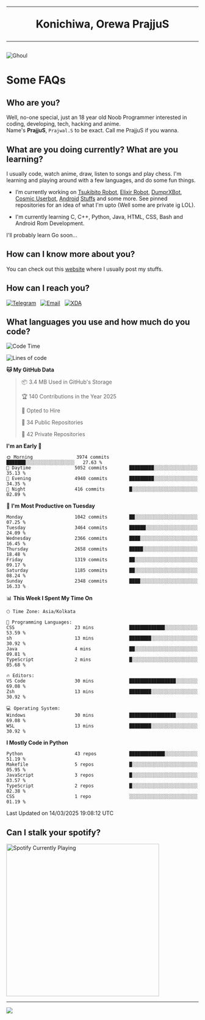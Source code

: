 <h1 align="center"><hr>Konichiwa, Orewa PrajjuS<hr></h1>


<img src="https://telegra.ph/file/6041d22c64479ee5ff802.jpg" alt="Ghoul"/>


<h1>Some FAQs</h1>


<h2>Who are you?</h2>

Well, no-one special, just an 18 year old Noob Programmer interested in coding, developing, tech, hacking and anime.
<br>
Name's <b>PrajjuS</b>, <code>Prajwal.S</code> to be exact. Call me PrajjuS if you wanna.


<h2>What are you doing currently? What are you learning?</h2>

I usually code, watch anime, draw, listen to songs and play chess. I'm learning and playing around with a few languages, and do some fun things.

- I’m currently working on <a href="Https://t.me/PrajjuSAssistantBot">Tsukibito Robot</a>, <a href="https://t.me/projectelixir_bot">Elixir Robot</a>, <a href="https://t.me/DumprXBot">DumprXBot</a>, <a href="https://github.com/SkyLab-Devs/CosmicUserbot">Cosmic Userbot</a>, <a href="https://github.com/Noob-OS">Android</a> <a href="https://github.com/PrajjuS/device_xiaomi_vince">Stuffs</a> and some more. See pinned repositories for an idea of what I'm upto (Well some are private ig LOL).

- I'm currently learning C, C++, Python, Java, HTML, CSS, Bash and Android Rom Development.

I'll probably learn Go soon...


<h2>How can I know more about you?</h2>

You can check out this <a href="https://prajjus.website">website</a> where I usually post my stuffs.


<h2>How can I reach you?</h2>

<a href="https://t.me/PrajjuS"><img src="https://img.shields.io/badge/PrajjuS-2CA5E0?style=flat-square&logo=telegram&logoColor=white" alt="Telegram"/></a>&nbsp;&nbsp;&nbsp;<a href="theprajjus@gmail.com"><img src="https://img.shields.io/badge/theprajjus@gmail.com-D14836?style=flat-square&logo=gmail&logoColor=white" alt="Email"/></a>&nbsp;&nbsp;&nbsp;<a href="https://forum.xda-developers.com/m/prajjus.10388799/"><img src="https://img.shields.io/badge/PrajjuS-F59714?style=flat-square&logo=xda-developers&logoColor=white" alt="XDA"/></a>


<h2>What languages you use and how much do you code?</h2>

<!--START_SECTION:waka-->
![Code Time](http://img.shields.io/badge/Code%20Time-939%20hrs%202%20mins-blue)

![Lines of code](https://img.shields.io/badge/From%20Hello%20World%20I%27ve%20Written-1.2%20million%20lines%20of%20code-blue)

**🐱 My GitHub Data** 

> 📦 3.4 MB Used in GitHub's Storage 
 > 
> 🏆 140 Contributions in the Year 2025
 > 
> 💼 Opted to Hire
 > 
> 📜 34 Public Repositories 
 > 
> 🔑 42 Private Repositories 
 > 
**I'm an Early 🐤** 

```text
🌞 Morning                3974 commits        ███████░░░░░░░░░░░░░░░░░░   27.63 % 
🌆 Daytime                5052 commits        █████████░░░░░░░░░░░░░░░░   35.13 % 
🌃 Evening                4940 commits        █████████░░░░░░░░░░░░░░░░   34.35 % 
🌙 Night                  416 commits         █░░░░░░░░░░░░░░░░░░░░░░░░   02.89 % 
```
📅 **I'm Most Productive on Tuesday** 

```text
Monday                   1042 commits        ██░░░░░░░░░░░░░░░░░░░░░░░   07.25 % 
Tuesday                  3464 commits        ██████░░░░░░░░░░░░░░░░░░░   24.09 % 
Wednesday                2366 commits        ████░░░░░░░░░░░░░░░░░░░░░   16.45 % 
Thursday                 2658 commits        █████░░░░░░░░░░░░░░░░░░░░   18.48 % 
Friday                   1319 commits        ██░░░░░░░░░░░░░░░░░░░░░░░   09.17 % 
Saturday                 1185 commits        ██░░░░░░░░░░░░░░░░░░░░░░░   08.24 % 
Sunday                   2348 commits        ████░░░░░░░░░░░░░░░░░░░░░   16.33 % 
```


📊 **This Week I Spent My Time On** 

```text
🕑︎ Time Zone: Asia/Kolkata

💬 Programming Languages: 
CSS                      23 mins             █████████████░░░░░░░░░░░░   53.59 % 
sh                       13 mins             ████████░░░░░░░░░░░░░░░░░   30.92 % 
Java                     4 mins              ██░░░░░░░░░░░░░░░░░░░░░░░   09.81 % 
TypeScript               2 mins              █░░░░░░░░░░░░░░░░░░░░░░░░   05.68 % 

🔥 Editors: 
VS Code                  30 mins             █████████████████░░░░░░░░   69.08 % 
Zsh                      13 mins             ████████░░░░░░░░░░░░░░░░░   30.92 % 

💻 Operating System: 
Windows                  30 mins             █████████████████░░░░░░░░   69.08 % 
WSL                      13 mins             ████████░░░░░░░░░░░░░░░░░   30.92 % 
```

**I Mostly Code in Python** 

```text
Python                   43 repos            █████████████░░░░░░░░░░░░   51.19 % 
Makefile                 5 repos             █░░░░░░░░░░░░░░░░░░░░░░░░   05.95 % 
JavaScript               3 repos             █░░░░░░░░░░░░░░░░░░░░░░░░   03.57 % 
TypeScript               2 repos             █░░░░░░░░░░░░░░░░░░░░░░░░   02.38 % 
CSS                      1 repo              ░░░░░░░░░░░░░░░░░░░░░░░░░   01.19 % 
```




 Last Updated on 14/03/2025 19:08:12 UTC
<!--END_SECTION:waka-->


<h2>Can I stalk your spotify?</h2>

<a href="https://open.spotify.com/user/cotgk31v4nhw20gs5adb29jq5"><img src="https://spotify-readme-prajjus.vercel.app/api?theme=dark&rainbow=true" alt="Spotify Currently Playing" width="400px"/></a>


<hr>


<img src="https://komarev.com/ghpvc/?username=prajjus&label=Profile%20Views&color=000000&style=flat">
